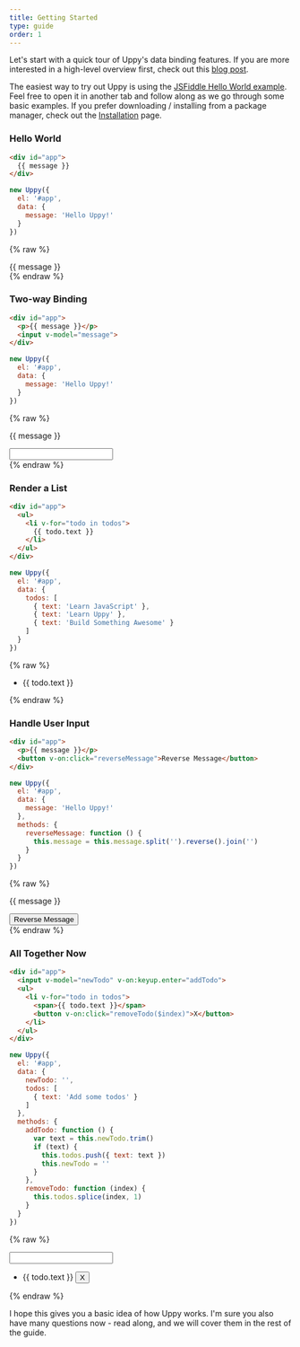 ```yaml
---
title: Getting Started
type: guide
order: 1
---
```


Let's start with a quick tour of Uppy's data binding features. If you are more interested in a high-level overview first, check out this [blog post](http://transloadit.com/blog/2015/10/25/transloadit-re-introduction/).

The easiest way to try out Uppy is using the [JSFiddle Hello World example](https://jsfiddle.net/yyx990803/okv0rgrk/). Feel free to open it in another tab and follow along as we go through some basic examples. If you prefer downloading / installing from a package manager, check out the [Installation](/guide/installation.html) page.

### Hello World

``` html
<div id="app">
  {{ message }}
</div>
```
``` js
new Uppy({
  el: '#app',
  data: {
    message: 'Hello Uppy!'
  }
})
```
{% raw %}
<div id="app" class="demo">
  {{ message }}
</div>
<script>
new Uppy({
  el: '#app',
  data: {
    message: 'Hello Uppy!'
  }
})
</script>
{% endraw %}

### Two-way Binding

``` html
<div id="app">
  <p>{{ message }}</p>
  <input v-model="message">
</div>
```
``` js
new Uppy({
  el: '#app',
  data: {
    message: 'Hello Uppy!'
  }
})
```
{% raw %}
<div id="app2" class="demo">
  <p>{{ message }}</p>
  <input v-model="message">
</div>
<script>
new Uppy({
  el: '#app2',
  data: {
    message: 'Hello Uppy!'
  }
})
</script>
{% endraw %}

### Render a List

``` html
<div id="app">
  <ul>
    <li v-for="todo in todos">
      {{ todo.text }}
    </li>
  </ul>
</div>
```
``` js
new Uppy({
  el: '#app',
  data: {
    todos: [
      { text: 'Learn JavaScript' },
      { text: 'Learn Uppy' },
      { text: 'Build Something Awesome' }
    ]
  }
})
```
{% raw %}
<div id="app3" class="demo">
  <ul>
    <li v-for="todo in todos">
      {{ todo.text }}
    </li>
  </ul>
</div>
<script>
new Uppy({
  el: '#app3',
  data: {
    todos: [
      { text: 'Learn JavaScript' },
      { text: 'Learn Uppy' },
      { text: 'Build Something Awesome' }
    ]
  }
})
</script>
{% endraw %}

### Handle User Input

``` html
<div id="app">
  <p>{{ message }}</p>
  <button v-on:click="reverseMessage">Reverse Message</button>
</div>
```
``` js
new Uppy({
  el: '#app',
  data: {
    message: 'Hello Uppy!'
  },
  methods: {
    reverseMessage: function () {
      this.message = this.message.split('').reverse().join('')
    }
  }
})
```
{% raw %}
<div id="app4" class="demo">
  <p>{{ message }}</p>
  <button v-on:click="reverseMessage">Reverse Message</button>
</div>
<script>
new Uppy({
  el: '#app4',
  data: {
    message: 'Hello Uppy!'
  },
  methods: {
    reverseMessage: function () {
      this.message = this.message.split('').reverse().join('')
    }
  }
})
</script>
{% endraw %}

### All Together Now

``` html
<div id="app">
  <input v-model="newTodo" v-on:keyup.enter="addTodo">
  <ul>
    <li v-for="todo in todos">
      <span>{{ todo.text }}</span>
      <button v-on:click="removeTodo($index)">X</button>
    </li>
  </ul>
</div>
```
``` js
new Uppy({
  el: '#app',
  data: {
    newTodo: '',
    todos: [
      { text: 'Add some todos' }
    ]
  },
  methods: {
    addTodo: function () {
      var text = this.newTodo.trim()
      if (text) {
        this.todos.push({ text: text })
        this.newTodo = ''
      }
    },
    removeTodo: function (index) {
      this.todos.splice(index, 1)
    }
  }
})
```
{% raw %}
<div id="app5" class="demo">
  <input v-model="newTodo" v-on:keyup.enter="addTodo">
  <ul>
    <li v-for="todo in todos">
      <span>{{ todo.text }}</span>
      <button v-on:click="removeTodo($index)">X</button>
    </li>
  </ul>
</div>
<script>
new Uppy({
  el: '#app5',
  data: {
    newTodo: '',
    todos: [
      { text: 'Add some todos' }
    ]
  },
  methods: {
    addTodo: function () {
      var text = this.newTodo.trim()
      if (text) {
        this.todos.push({ text: text })
        this.newTodo = ''
      }
    },
    removeTodo: function (index) {
      this.todos.splice(index, 1)
    }
  }
})
</script>
{% endraw %}

I hope this gives you a basic idea of how Uppy works. I'm sure you also have many questions now - read along, and we will cover them in the rest of the guide.
